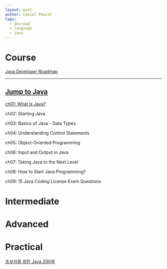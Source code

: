 ```yaml
---
layout: post
author: Cascal Pascal
tags:
  - devroad
  - language
  - java
---
```


# Course

[Java Developer Roadmap](https://roadmap.sh/java)

---


## [Jump to Java](https://wikidocs.net/book/31)

[ch01: What is Java?](https://cascalpascal.github.io/what-is-java)

ch02: Starting Java

ch03: Basics of Java - Data Types

ch04: Understanding Control Statements

ch05: Object-Oriented Programming

ch06: Input and Output in Java

ch07: Taking Java to the Next Level

ch08: How to Start Java Programming?

ch09: 15 Java Coding License Exam Questions


# Intermediate
 
 
 
# Advanced
 
 
 
# Practical

[초보자를 위한 Java 200제](http://www.infopub.co.kr/index.asp)
 
 
 
